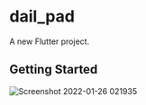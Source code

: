 # dail_pad

A new Flutter project.

## Getting Started

![Screenshot 2022-01-26 021935](https://user-images.githubusercontent.com/96682275/148691537-5fba9c27-fcd6-4ea7-9195-663507653140.jpg)